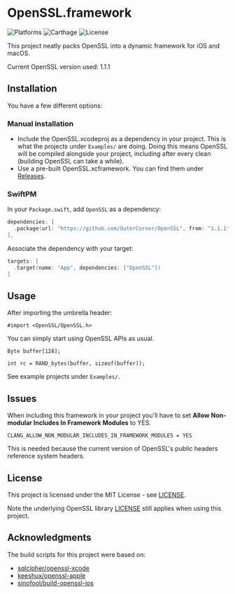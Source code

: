 # OpenSSL.framework

![Platforms](https://img.shields.io/badge/platforms-macOS%20%7C%20iOS-lightgrey.svg)
![Carthage](https://img.shields.io/badge/Carthage-compatible-green.svg)
![License](https://img.shields.io/badge/license-MIT-blue.svg)

This project neatly packs OpenSSL into a dynamic framework for iOS and macOS.

Current OpenSSL version used: 1.1.1

## Installation

You have a few different options:

### Manual installation

 *  Include the OpenSSL.xcodeproj as a dependency in your project. This is what the projects under ```Examples/``` are doing. Doing this means OpenSSL will be compiled alongside your project, including after every clean (building OpenSSL can take a while).  
 *  Use a pre-built OpenSSL.xcframework. You can find them under [Releases](https://github.com/OuterCorner/OpenSSL/releases).

### SwiftPM

In your `Package.swift`, add `OpenSSL` as a dependency:
```swift
dependencies: [
  .package(url: "https://github.com/OuterCorner/OpenSSL", from: "1.1.1")
],
```

Associate the dependency with your target:
```swift
targets: [
  .target(name: "App", dependencies: ["OpenSSL"])
]
```

## Usage

After importing the umbrella header:

```ObjC
#import <OpenSSL/OpenSSL.h>
```
You can simply start using OpenSSL APIs as usual.

```ObjC
Byte buffer[128];
    
int rc = RAND_bytes(buffer, sizeof(buffer));
```

See example projects under ```Examples/```.

## Issues

When including this framework in your project you'll have to set **Allow Non-modular Includes In Framework Modules** to YES.

```
CLANG_ALLOW_NON_MODULAR_INCLUDES_IN_FRAMEWORK_MODULES = YES
```

This is needed because the current version of OpenSSL's public headers reference system headers.

## License

This project is licensed under the MIT License - see [LICENSE](LICENSE).

Note the underlying OpenSSL library [LICENSE](https://github.com/openssl/openssl/blob/master/LICENSE) still applies when using this project.

## Acknowledgments

The build scripts for this project were based on:

 * [sqlcipher/openssl-xcode](https://github.com/sqlcipher/openssl-xcode)
 * [keeshux/openssl-apple](https://github.com/keeshux/openssl-apple)
 * [sinofool/build-openssl-ios](https://github.com/sinofool/build-openssl-ios)

